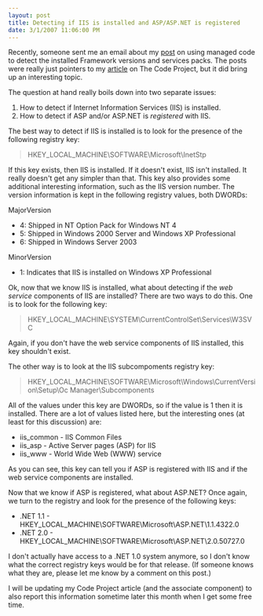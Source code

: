 ```yaml
---
layout: post
title: Detecting if IIS is installed and ASP/ASP.NET is registered
date: 3/1/2007 11:06:00 PM
---
```


Recently, someone sent me an email about my [post](http://geekswithblogs.net/sdorman/archive/2007/02/04/105425.aspx) on using managed code to detect the installed Framework versions and services packs. The posts were really just pointers to my [article](http://www.codeproject.com/useritems/frameworkversiondetection.asp?msg=1903766 "Using managed code to detect what .NET Framework versions and service packs are installed") on The Code Project, but it did bring up an interesting topic.

The question at hand really boils down into two separate issues:

1.  How to detect if Internet Information Services (IIS) is installed.
2.  How to detect if ASP and/or ASP.NET is *registered* with IIS. 

The best way to detect if IIS is installed is to look for the presence of the following registry key:

> HKEY_LOCAL_MACHINE\SOFTWARE\Microsoft\InetStp

If this key exists, then IIS is installed. If it doesn't exist, IIS isn't installed. It really doesn't get any simpler than that. This key also provides some additional interesting information, such as the IIS version number. The version information is kept in the following registry values, both DWORDs:

MajorVersion

*   4: Shipped in NT Option Pack for Windows NT 4
*   5: Shipped in Windows 2000 Server and Windows XP Professional
*   6: Shipped in Windows Server 2003 

MinorVersion

*   1: Indicates that IIS is installed on Windows XP Professional 

Ok, now that we know IIS is installed, what about detecting if the *web service* components of IIS are installed? There are two ways to do this. One is to look for the following key:

> HKEY_LOCAL_MACHINE\SYSTEM\CurrentControlSet\Services\W3SVC

Again, if you don't have the web service components of IIS installed, this key shouldn't exist. 

The other way is to look at the IIS subcompoments registry key:

> HKEY_LOCAL_MACHINE\SOFTWARE\Microsoft\Windows\CurrentVersion\Setup\Oc Manager\Subcomponents

All of the values under this key are DWORDs, so if the value is 1 then it is installed. There are a lot of values listed here, but the interesting ones (at least for this discussion) are:

*   iis_common - IIS Common Files
*   iis_asp - Active Server pages (ASP) for IIS
*   iis_www - World Wide Web (WWW) service 

As you can see, this key can tell you if ASP is registered with IIS and if the web service components are installed.

Now that we know if ASP is registered, what about ASP.NET? Once again, we turn to the registry and look for the presence of the following keys:

*   .NET 1.1 - HKEY_LOCAL_MACHINE\SOFTWARE\Microsoft\ASP.NET\1.1.4322.0
*   .NET 2.0 - HKEY_LOCAL_MACHINE\SOFTWARE\Microsoft\ASP.NET\2.0.50727.0 

I don't actually have access to a .NET 1.0 system anymore, so I don't know what the correct registry keys would be for that release. (If someone knows what they are, please let me know by a comment on this post.)

I will be updating my Code Project article (and the associate component) to also report this information sometime later this month when I get some free time.
